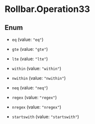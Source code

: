 # Rollbar.Operation33

## Enum


* `eq` (value: `"eq"`)

* `gte` (value: `"gte"`)

* `lte` (value: `"lte"`)

* `within` (value: `"within"`)

* `nwithin` (value: `"nwithin"`)

* `neq` (value: `"neq"`)

* `regex` (value: `"regex"`)

* `nregex` (value: `"nregex"`)

* `startswith` (value: `"startswith"`)


